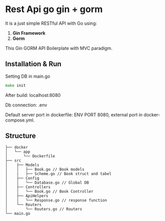 # Rest Api go gin + gorm
It is a just simple RESTful API with Go using:
1. **Gin Framework**
2. **Gorm**

This Gin GORM API Boilerplate with MVC paradigm.

## Installation & Run

Setting DB in main.go
```go
make init
```

After build: localhost:8080

Db connection: .env

Default server port in dockerfile: ENV PORT 8080, external port in docker-compose.yml.

## Structure
```
├── docker
│   └── app 
│       └── Dockerfile
├── src
│    ├── Models
│    │   ├── Book.go // Book models
│    |	 ├── Scheme.go // Book struct and tabel
│    ├── Config
│    │   └── Database.go // Global DB
│    ├── Controllers
│    │   └── Book.go // Book Controller
│    ├── ApiHelpers
│    │   └── Response.go // response function
│    └── Routers
│        └── Routers.go // Routers
└── main.go
```

